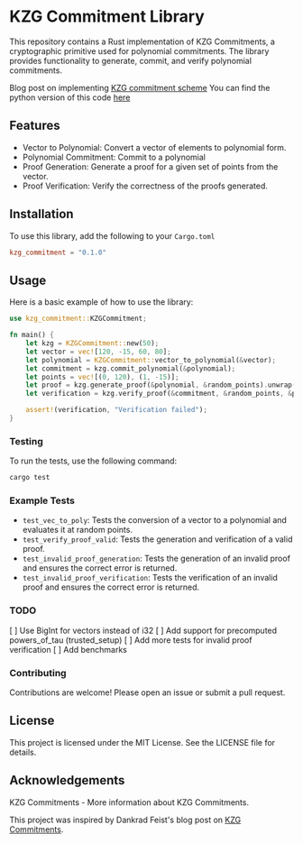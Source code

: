 # KZG Commitment Library

This repository contains a Rust implementation of KZG Commitments, a cryptographic primitive used for polynomial commitments. The library provides functionality to generate, commit, and verify polynomial commitments.

Blog post on implementing [KZG commitment scheme](https://cleanpegasus.medium.com/implementing-kzg-commitment-scheme-a18bf8ec057a)
You can find the python version of this code [here](https://github.com/CleanPegasus/kzg-commitment-python)

## Features
- Vector to Polynomial: Convert a vector of elements to polynomial form.
- Polynomial Commitment: Commit to a polynomial
- Proof Generation: Generate a proof for a given set of points from the vector.
- Proof Verification: Verify the correctness of the proofs generated.

## Installation
To use this library, add the following to your `Cargo.toml`
```toml
kzg_commitment = "0.1.0"
```

## Usage
Here is a basic example of how to use the library:

```rust
use kzg_commitment::KZGCommitment;

fn main() {
    let kzg = KZGCommitment::new(50);
    let vector = vec![120, -15, 60, 80];
    let polynomial = KZGCommitment::vector_to_polynomial(&vector);
    let commitment = kzg.commit_polynomial(&polynomial);
    let points = vec![(0, 120), (1, -15)];
    let proof = kzg.generate_proof(&polynomial, &random_points).unwrap();
    let verification = kzg.verify_proof(&commitment, &random_points, &proof);

    assert!(verification, "Verification failed");
}
```

### Testing
To run the tests, use the following command:
```bash
cargo test
```

### Example Tests
- `test_vec_to_poly`: Tests the conversion of a vector to a polynomial and evaluates it at random points.
- `test_verify_proof_valid`: Tests the generation and verification of a valid proof.
- `test_invalid_proof_generation`: Tests the generation of an invalid proof and ensures the correct error is returned.
- `test_invalid_proof_verification`: Tests the verification of an invalid proof and ensures the correct error is returned.

### TODO
[ ] Use BigInt for vectors instead of i32
[ ] Add support for precomputed powers_of_tau (trusted_setup)
[ ] Add more tests for invalid proof verification
[ ] Add benchmarks


### Contributing
Contributions are welcome! Please open an issue or submit a pull request.

## License
This project is licensed under the MIT License. See the LICENSE file for details.

## Acknowledgements
KZG Commitments - More information about KZG Commitments.

This project was inspired by Dankrad Feist's blog post on [KZG Commitments](https://dankradfeist.de/ethereum/2020/06/16/kate-polynomial-commitments.html).

